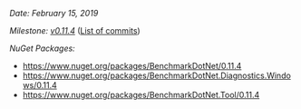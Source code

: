 _Date: February 15, 2019_

_Milestone: [v0.11.4](https://github.com/PerfDotNet/BenchmarkDotNet/issues?q=milestone%3Av0.11.4)_
([List of commits](https://github.com/dotnet/BenchmarkDotNet/compare/v0.11.3...v0.11.4))

_NuGet Packages:_
* https://www.nuget.org/packages/BenchmarkDotNet/0.11.4
* https://www.nuget.org/packages/BenchmarkDotNet.Diagnostics.Windows/0.11.4
* https://www.nuget.org/packages/BenchmarkDotNet.Tool/0.11.4